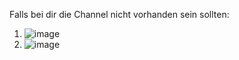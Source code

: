 Falls bei dir die Channel nicht vorhanden sein sollten:

1. ![image](https://github.com/user-attachments/assets/c1ce19e2-77a3-4e5e-838f-3599583449cf)
2. ![image](https://github.com/user-attachments/assets/95d8223d-1a94-41c9-8bc9-06df0f1e37a6)


   
